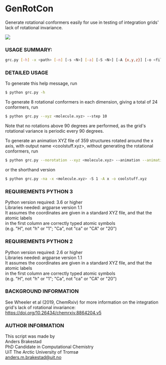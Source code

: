 # GenRotCon
Generate rotational conformers easily for use in testing of integration grids' lack of rotational invariance.

![](animation.gif)

### USAGE SUMMARY: 
```bash
grc.py [-h] -x <path> [-n] [-s <N>] [-a] [-S <N>] [-A {x,y,z}] [-o <filename>]
```
### DETAILED USAGE
To generate this help message, run 
```bash
$ python grc.py -h
```

To generate 8 rotational conformers in each dimension, giving
a total of 24 conformers, run
```bash
$ python grc.py --xyz <molecule.xyz> --step 10
```

Note that no rotations above 90 degrees are performed, as the grid's
rotational variance is periodic every 90 degrees.

To generate an animation XYZ file of 359 structures rotated around
the x axis, with output name <coolstuff.xyz>, without generating
the rotational conformers, run
```bash
$ python grc.py --norotation --xyz <molecule.xyz> --animation --animationstep 1 --animationaxis x --outputname coolstuff.xyz
```

or the shorthand version

```bash
$ python grc.py -na -x <molecule.xyz> -S 1 -A x -o coolstuff.xyz
```

### REQUIREMENTS PYTHON 3
Python version required: 3.6 or higher <br/>
Libraries needed: argparse version 1.1 <br/>
It assumes the coordinates are given in a standard XYZ file, and that the atomic labels <br/>
in the first column are correctly typed atomic symbols <br/>
(e.g. "H", not "h" or "1"; "Ca", not "ca" or "CA" or "20") 

### REQUIREMENTS PYTHON 2
Python version required: 2.6 or higher <br/>
Libraries needed: argparse version 1.1 <br/>
It assumes the coordinates are given in a standard XYZ file, and that the atomic labels <br/>
in the first column are correctly typed atomic symbols <br/>
(e.g. "H", not "h" or "1"; "Ca", not "ca" or "CA" or "20")

### BACKGROUND INFORMATION
See Wheeler et al (2019, ChemRxiv) for more information
on the integration grid's lack of rotational invariance:
https://doi.org/10.26434/chemrxiv.8864204.v5

### AUTHOR INFORMATION
This script was made by <br/>
Anders Brakestad <br/>
PhD Candidate in Computational Chemistry <br/>
UiT The Arctic University of Tromsø <br/>
anders.m.brakestad@uit.no
